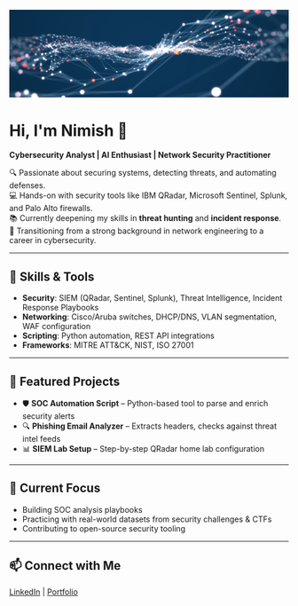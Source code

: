 ![Cybersecurity Banner](extrawide_3x1.png)

# Hi, I'm Nimish 👋
**Cybersecurity Analyst | AI Enthusiast | Network Security Practitioner**

🔍 Passionate about securing systems, detecting threats, and automating defenses.  
💻 Hands-on with security tools like IBM QRadar, Microsoft Sentinel, Splunk, and Palo Alto firewalls.  
📚 Currently deepening my skills in **threat hunting** and **incident response**.  
🚀 Transitioning from a strong background in network engineering to a career in cybersecurity.

---

## 🔐 Skills & Tools
- **Security**: SIEM (QRadar, Sentinel, Splunk), Threat Intelligence, Incident Response Playbooks
- **Networking**: Cisco/Aruba switches, DHCP/DNS, VLAN segmentation, WAF configuration
- **Scripting**: Python automation, REST API integrations
- **Frameworks**: MITRE ATT&CK, NIST, ISO 27001

---

## 📂 Featured Projects
- 🛡 **SOC Automation Script** – Python-based tool to parse and enrich security alerts  
- 🔍 **Phishing Email Analyzer** – Extracts headers, checks against threat intel feeds  
- 📊 **SIEM Lab Setup** – Step-by-step QRadar home lab configuration

---

## 🌱 Current Focus
- Building SOC analysis playbooks
- Practicing with real-world datasets from security challenges & CTFs
- Contributing to open-source security tooling

---

## 📫 Connect with Me
[LinkedIn](https://www.linkedin.com/in/nimish-c-020642128/) | [Portfolio]()
